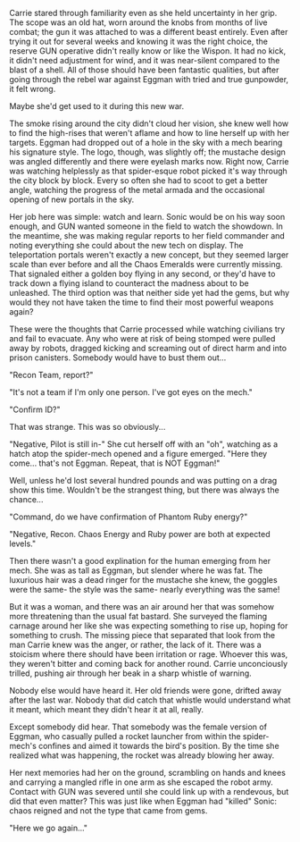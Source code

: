 Carrie stared through familiarity even as she held uncertainty in her grip. The scope was an old hat, worn around the knobs from months of live combat; the gun it was attached to was a different beast entirely. Even after trying it out for several weeks and knowing it was the right choice, the reserve GUN operative didn't really know or like the Wispon. It had no kick, it didn't need adjustment for wind, and it was near-silent compared to the blast of a shell. All of those should have been fantastic qualities, but after going through the rebel war against Eggman with tried and true gunpowder, it felt wrong.

Maybe she'd get used to it during this new war.

The smoke rising around the city didn't cloud her vision, she knew well how to find the high-rises that weren't aflame and how to line herself up with her targets. Eggman had dropped out of a hole in the sky with a mech bearing his signature style. The logo, though, was slightly off; the mustache design was angled differently and there were eyelash marks now. Right now, Carrie was watching helplessly as that spider-esque robot picked it's way through the city block by block. Every so often she had to scoot to get a better angle, watching the progress of the metal armada and the occasional opening of new portals in the sky. 

Her job here was simple: watch and learn. Sonic would be on his way soon enough, and GUN wanted someone in the field to watch the showdown. In the meantime, she was making regular reports to her field commander and noting everything she could about the new tech on display. The teleportation portals weren't exactly a new concept, but they seemed larger scale than ever before and all the Chaos Emeralds were currently missing. That signaled either a golden boy flying in any second, or they'd have to track down a flying island to counteract the madness about to be unleashed. The third option was that neither side yet had the gems, but why would they not have taken the time to find their most powerful weapons again?

These were the thoughts that Carrie processed while watching civilians try and fail to evacuate. Any who were at risk of being stomped were pulled away by robots, dragged kicking and screaming out of direct harm and into prison canisters. Somebody would have to bust them out...

"Recon Team, report?"

"It's not a team if I'm only one person. I've got eyes on the mech."

"Confirm ID?"

That was strange. This was so obviously...

"Negative, Pilot is still in-" She cut herself off with an "oh", watching as a hatch atop the spider-mech opened and a figure emerged. "Here they come... that's not Eggman. Repeat, that is NOT Eggman!"

Well, unless he'd lost several hundred pounds and was putting on a drag show this time. Wouldn't be the strangest thing, but there was always the chance...

"Command, do we have confirmation of Phantom Ruby energy?"

"Negative, Recon. Chaos Energy and Ruby power are both at expected levels."

Then there wasn't a good explination for the human emerging from her mech. She was as tall as Eggman, but slender where he was fat. The luxurious hair was a dead ringer for the mustache she knew, the goggles were the same- the style was the same- nearly everything was the same!

But it was a woman, and there was an air around her that was somehow more threatening than the usual fat bastard. She surveyed the flaming carnage around her like she was expecting something to rise up, hoping for something to crush. The missing piece that separated that look from the man Carrie knew was the anger, or rather, the lack of it. There was a stoicism where there should have been irritation or rage. Whoever this was, they weren't bitter and coming back for another round. Carrie unconciously trilled, pushing air through her beak in a sharp whistle of warning. 

Nobody else would have heard it. Her old friends were gone, drifted away after the last war. Nobody that did catch that whistle would understand what it meant, which meant they didn't hear it at all, really. 

Except somebody did hear. That somebody was the female version of Eggman, who casually pulled a rocket launcher from within the spider-mech's confines and aimed it towards the bird's position. By the time she realized what was happening, the rocket was already blowing her away. 

Her next memories had her on the ground, scrambling on hands and knees and carrying a mangled rifle in one arm as she escaped the robot army. Contact with GUN was severed until she could link up with a rendevous, but did that even matter? This was just like when Eggman had "killed" Sonic: chaos reigned and not the type that came from gems.

"Here we go again..."